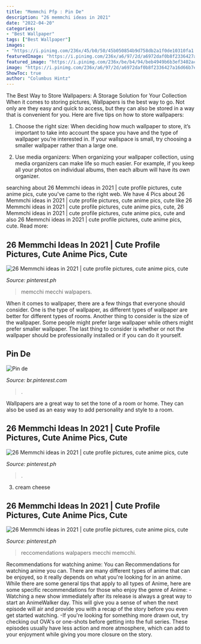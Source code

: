 ```yaml
---
title: "Memmchi Pfp : Pin De"
description: "26 memmchi ideas in 2021"
date: "2022-04-20"
categories:
- "Best Wallpaper"
tags: ["Best Wallpaper"]
images:
- "https://i.pinimg.com/236x/45/b0/50/45b050854b9d758db2a1f0de10310fa1.jpg"
featuredImage: "https://i.pinimg.com/236x/a6/97/2d/a6972daf0b8f2336427a16d66b7e6a0a.jpg"
featured_image: "https://i.pinimg.com/236x/be/b4/94/beb4949b6b3ef3402acdabc402f8fd10.jpg"
image: "https://i.pinimg.com/236x/a6/97/2d/a6972daf0b8f2336427a16d66b7e6a0a.jpg"
ShowToc: true
author: "Columbus Hintz"
---
```



The Best Way to Store Wallpapers: A Storage Solution for Your Collection
When it comes to storing pictures, Wallpapers is the best way to go. Not only are they easy and quick to access, but they can also be stored in a way that is convenient for you. Here are five tips on how to store wallpapers:
1) Choose the right size: When deciding how much wallpaper to store, it’s important to take into account the space you have and the type of wallpaper you’re interested in. If your wallspace is small, try choosing a smaller wallpaper rather than a large one.

2) Use media organizers: When organizing your wallpaper collection, using media organizers can make life so much easier. For example, if you keep all your photos on individual albums, then each album will have its own organizer.

	

		
searching about 26 Memmchi ideas in 2021 | cute profile pictures, cute anime pics, cute you've came to the right web. We have 4 Pics about 26 Memmchi ideas in 2021 | cute profile pictures, cute anime pics, cute like 26 Memmchi ideas in 2021 | cute profile pictures, cute anime pics, cute, 26 Memmchi ideas in 2021 | cute profile pictures, cute anime pics, cute and also 26 Memmchi ideas in 2021 | cute profile pictures, cute anime pics, cute. Read more:
		
    
## 26 Memmchi Ideas In 2021 | Cute Profile Pictures, Cute Anime Pics, Cute

<img loading=lazy src="https://i.pinimg.com/236x/45/b0/50/45b050854b9d758db2a1f0de10310fa1.jpg" onerror="this.onerror=null;this.src='https://tse4.mm.bing.net/th?id=OIP.fpLwczakl-S5ysnbCNz_rwAAAA&amp;pid=15.1';" alt="26 Memmchi ideas in 2021 | cute profile pictures, cute anime pics, cute">

_Source: pinterest.ph_

>memcchi mecchi walpapers. 

	

When it comes to wallpaper, there are a few things that everyone should consider. One is the type of wallpaper, as different types of wallpaper are better for different types of rooms. Another thing to consider is the size of the wallpaper. Some people might prefer large wallpaper while others might prefer smaller wallpaper. The last thing to consider is whether or not the wallpaper should be professionally installed or if you can do it yourself.

    
## Pin De

<img loading=lazy src="https://i.pinimg.com/236x/60/e7/50/60e750385a31088f80d32fa2646f74d3.jpg?nii=t" onerror="this.onerror=null;this.src='https://tse2.mm.bing.net/th?id=OIP.3o-qUp_AjGtSPTWRkmGtdQAAAA&amp;pid=15.1';" alt="Pin de">

_Source: br.pinterest.com_

>. 

	

Wallpapers are a great way to set the tone of a room or home. They can also be used as an easy way to add personality and style to a room.

    
## 26 Memmchi Ideas In 2021 | Cute Profile Pictures, Cute Anime Pics, Cute

<img loading=lazy src="https://i.pinimg.com/236x/a6/97/2d/a6972daf0b8f2336427a16d66b7e6a0a.jpg" onerror="this.onerror=null;this.src='https://tse2.mm.bing.net/th?id=OIP.23E5OvIhgUhA7yXYAhKKxwAAAA&amp;pid=15.1';" alt="26 Memmchi ideas in 2021 | cute profile pictures, cute anime pics, cute">

_Source: pinterest.ph_

>. 

	

3. cream cheese 

    
## 26 Memmchi Ideas In 2021 | Cute Profile Pictures, Cute Anime Pics, Cute

<img loading=lazy src="https://i.pinimg.com/236x/be/b4/94/beb4949b6b3ef3402acdabc402f8fd10.jpg" onerror="this.onerror=null;this.src='https://tse2.mm.bing.net/th?id=OIP.EXZ81pUp7r4dO7aJ1FyfewAAAA&amp;pid=15.1';" alt="26 Memmchi ideas in 2021 | cute profile pictures, cute anime pics, cute">

_Source: pinterest.ph_

>reccomendations walpapers mecchi memcchi. 

	

Recommendations for watching anime: You can
Recommendations for watching anime you can. There are many different types of anime that can be enjoyed, so it really depends on what you're looking for in an anime. While there are some general tips that apply to all types of Anime, here are some specific recommendations for those who enjoy the genre of Anime: 
-Watching a new show immediately after its release is always a great way to start an AnimeWalker day. This will give you a sense of when the next episode will air and provide you with a recap of the story before you even get started watching. 
-If you're looking for something more drawn out, try checking out OVA's or one-shots before getting into the full series. These episodes usually have less action and more atmosphere, which can add to your enjoyment while giving you more closure on the story.

